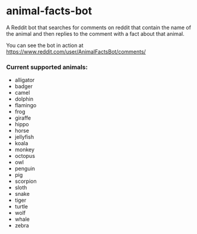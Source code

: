 # animal-facts-bot

A Reddit bot that searches for comments on reddit that contain the name of the animal and then replies to the comment with a fact about that animal.

You can see the bot in action at https://www.reddit.com/user/AnimalFactsBot/comments/

### Current supported animals:
* alligator
* badger
* camel
* dolphin
* flamingo
* frog
* giraffe
* hippo
* horse
* jellyfish
* koala
* monkey
* octopus
* owl
* penguin
* pig
* scorpion
* sloth
* snake
* tiger
* turtle
* wolf
* whale
* zebra
